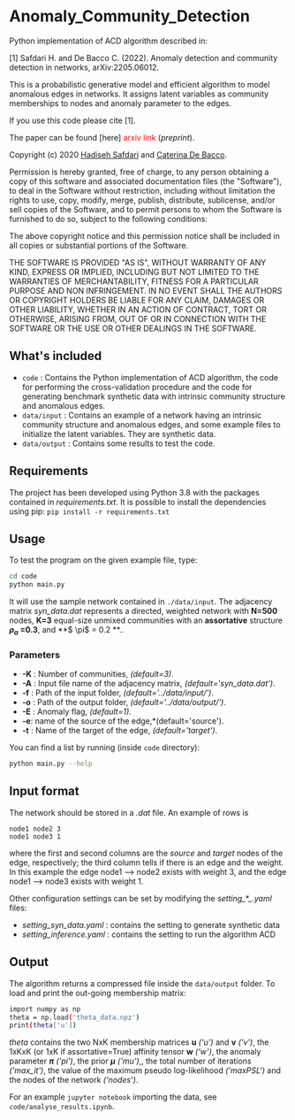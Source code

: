 # Anomaly_Community_Detection 
Python implementation of ACD algorithm described in:

[1] Safdari H. and  De Bacco C. (2022). Anomaly detection and community detection in networks, arXiv:2205.06012.

 
This is a  probabilistic generative model and efficient algorithm to model anomalous edges in networks. It assigns latent variables as community memberships to nodes and anomaly parameter to the edges. <br>

If you use this code please cite [1].   

The paper can be found [here] <span style="color:red"> arxiv link </span> (_preprint_).  

Copyright (c) 2020 [Hadiseh Safdari](https://github.com/hds-safdari) and [Caterina De Bacco](http://cdebacco.com).

Permission is hereby granted, free of charge, to any person obtaining a copy of this software and associated documentation files (the "Software"), to deal in the Software without restriction, including without limitation the rights to use, copy, modify, merge, publish, distribute, sublicense, and/or sell copies of the Software, and to permit persons to whom the Software is furnished to do so, subject to the following conditions:

The above copyright notice and this permission notice shall be included in all copies or substantial portions of the Software.

THE SOFTWARE IS PROVIDED "AS IS", WITHOUT WARRANTY OF ANY KIND, EXPRESS OR IMPLIED, INCLUDING BUT NOT LIMITED TO THE WARRANTIES OF MERCHANTABILITY, FITNESS FOR A PARTICULAR PURPOSE AND NON INFRINGEMENT. IN NO EVENT SHALL THE AUTHORS OR COPYRIGHT HOLDERS BE LIABLE FOR ANY CLAIM, DAMAGES OR OTHER LIABILITY, WHETHER IN AN ACTION OF CONTRACT, TORT OR OTHERWISE, ARISING FROM, OUT OF OR IN CONNECTION WITH THE SOFTWARE OR THE USE OR OTHER DEALINGS IN THE SOFTWARE.

## What's included
- `code` : Contains the Python implementation of ACD algorithm, the code for performing the cross-validation procedure and the code for generating benchmark synthetic data with intrinsic community structure and anomalous edges.
- `data/input` : Contains an example of a network having an intrinsic community structure and anomalous edges, and some example files to initialize the latent variables. They are synthetic data.
- `data/output` : Contains some results to test the code.

## Requirements
The project has been developed using Python 3.8 with the packages contained in *requirements.txt*. It is possible to install the dependencies using pip:
`pip install -r requirements.txt`

## Usage
To test the program on the given example file, type:   

```bash
cd code
python main.py
```

It will use the sample network contained in `./data/input`. The adjacency matrix *syn_data.dat* represents a directed, weighted network with **N=500** nodes, **K=3** equal-size unmixed communities with an **assortative** structure **$\rho_a$ =0.3**, and **$ \pi$ = 0.2 **.. 

### Parameters

- **-K** : Number of communities, *(default=3)*.
- **-A** : Input file name of the adjacency matrix, *(default='syn_data.dat')*.   
- **-f** : Path of the input folder, *(default='../data/input/')*.
- **-o** : Path of the output folder, *(default='../data/output/')*.
- **-E** : Anomaly flag, *(default=1)*.
- **-e**: name of the source of the edge,*(default='source').
- **-t** : Name of the target of the edge, *(default='target')*. 

You can find a list by running (inside `code` directory): 

```bash
python main.py --help
```

## Input format
The network should be stored in a *.dat* file. An example of rows is

`node1 node2 3` <br>
`node1 node3 1`

where the first and second columns are the _source_ and _target_ nodes of the edge, respectively; the third column tells if there is an edge and the weight. In this example the edge node1 --> node2 exists with weight 3, and the edge node1 --> node3 exists with weight 1.

Other configuration settings can be set by modifying the *setting\_\*_.yaml* files: 

- *setting\_syn_data.yaml* : contains the setting to generate synthetic data
- *setting\_inference.yaml* : contains the setting to run the algorithm ACD

## Output
The algorithm returns a compressed file inside the `data/output` folder. To load and print the out-going membership matrix:

```bash
import numpy as np  
theta = np.load('theta_data.npz')
print(theta['u'])
```

_theta_ contains the two NxK membership matrices **u** *('u')* and **v** *('v')*, the 1xKxK (or 1xK if assortative=True) affinity tensor **w** *('w')*, the anomaly parameter **$\pi$** *('pi')*, the prior **$\mu$** *('mu')*,, the total number of iterations *('max_it')*, the value of the maximum pseudo log-likelihood *('maxPSL')* and the nodes of the network *('nodes')*.  

For an example `jupyter notebook` importing the data, see `code/analyse_results.ipynb`.
